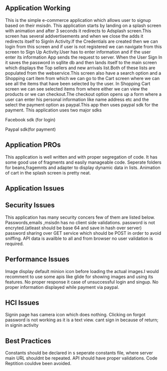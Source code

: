 Application Working 
----------------------
  This is the simple e-commerce application which allows user to signup based on their msisdn.
  This application starts by landing on a splash screen  with animation and after 3 seconds it redirects to Adsplash screen.This screen has several addvertisements and when we close the adds it redirects itself to SignIn Activity.If the Credentials are created then we can login from this screen and if user is not registered we can navigate from this screen to Sign Up Activity.User has to enter information and if the user enter its information App sends the request to server.
  When the User Sign In it saves the password in sqllite db and then lands itself to the main screen which displays the Top sellers and new arrivals list.Both of these lists are populated from the webservice.This screen also have a search option and a Shopping cart item from which we can go to the Cart screen where we can see all the items that have been selected by the user.
  In Shopping Cart screen we can see selected items from where either we can view the products or we can checkout.The checkout option opens up a form where a user can enter his personal information like name address etc and the select the payment option as paypal.This app then uses paypal sdk for the payment.
  This application uses two major sdks
  
  Facebook sdk (for login)
  
  Paypal sdk(for payment)
  
  
Application PROs
---------------------
  This application is well written and with proper segregation of code.
  It has some good use of fragments and easily manageable code.
  Seperate folders for beans,fragemnts and adapter to display dynamic data in lists.
  Animation of cart in the splash screen is pretty neat.

Application Issues
------------------------

Security Issues
----------------
This application has many security concers few of them are listed below.
Passwords,emails ,msisdn has no client side validations.
password is not encryted.(atleast should be base 64 and save in hash over server)
password sharing over GET service which should be POST in order to avoid sniffing.
API data is availble to all and from browser no user validation is required.

Performance Issues
-------------------
Image display default minion icon before loading the actual images.I would recomment to use some apis like glide for showing images and using its features.
No proper response it case of unsuccessful login and singup.
No proper information displayed while payment via paypal.

HCI Issues
--------------
Signin page has camera icon which does nothing.
Clicking on forgot password is not working as it is a text view.
cant sign in because of return; in  signin activity

Best Practices
-----------------
Constants should be declared in s seperate constants file, where server main URL shouldnt be repeated.
API should have proper validations.
Code Reptition couldve been avoided.





















